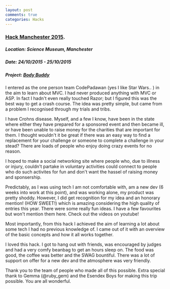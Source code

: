 ```yaml
---
layout: post
comments: true
categories: Hacks
---
```


### [Hack Manchester 2015](http://www.hackmanchester.com/).

##### Location: Science Museum, Manchester

##### Date: 24/10/2015 - 25/10/2015

##### Project: [Body Buddy](https://www.youtube.com/embed/YRa64_kNDX8)
                
I entered as the one person team CodePadawan (yes I like Star Wars.. ) in the aim to learn about MVC. I had never produced anything with MVC or ASP. In fact I hadn't even really touched Razor; but I figured this was the best way to get a crash course.
The idea was pretty simple, but came from a problem I recognised through my trials and tribs.

I have Crohns disease. Myself, and a few I know, have been in the state where either they have prepared for a sponsored event and then became ill, or have been unable to raise money for the charities that are important for them. I thought wouldn't it be great if there was     an easy way to find a replacement for your challenge or someone to complete a challenge in your stead? There are loads of people who enjoy doing crazy events for no reason.

I hoped to make a social networking site where people who, due to illness or injury, couldn't partake in voluntary activities could connect to people who do such activites for fun and don't want the hassel of raising money and sponsership.

Predictably, as I was using tech I am not comfortable with, am a new dev (6 weeks into work at this point), and was working alone, my product was pretty shoddy. However, I did get recognition for my idea and an honorary mention! (HOW SWEET!) which is amazing considering      the high quality of entries this year. There were some really fun ideas. I have a few favourites but won't mention them here. Check out the videos on youtube!

Most importantly, from this hack I achieved the aim of learning a lot about some tech I had no previous knowledge of. I came out of it with an overview of the basic concepts and how it all works together.

I loved this hack. I got to hang out with friends, was encouraged by judges and had a very comfy beanbag to get an hours sleep on. The food was good, the coffee was better and the SWAG bountiful. There was a lot of support on offer for a new dev and the atmosphere was         very friendly.</p>
Thank you to the team of people who made all of this possible. Extra special thank to Gemma (@ruby_gem) and the Esendex Boys for making this trip possible. You are all wonderful.
